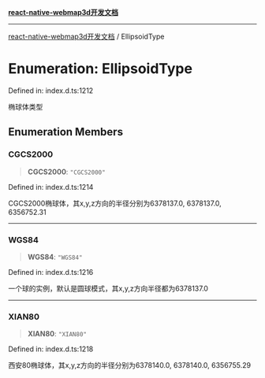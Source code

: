 [**react-native-webmap3d开发文档**](../README.md)

***

[react-native-webmap3d开发文档](../globals.md) / EllipsoidType

# Enumeration: EllipsoidType

Defined in: index.d.ts:1212

椭球体类型

## Enumeration Members

### CGCS2000

> **CGCS2000**: `"CGCS2000"`

Defined in: index.d.ts:1214

CGCS2000椭球体，其x,y,z方向的半径分别为6378137.0, 6378137.0, 6356752.31

***

### WGS84

> **WGS84**: `"WGS84"`

Defined in: index.d.ts:1216

一个球的实例，默认是圆球模式，其x,y,z方向半径都为6378137.0

***

### XIAN80

> **XIAN80**: `"XIAN80"`

Defined in: index.d.ts:1218

西安80椭球体，其x,y,z方向的半径分别为6378140.0, 6378140.0, 6356755.29
